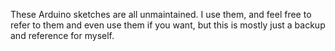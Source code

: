 These Arduino sketches are all unmaintained. I use them, and feel free to refer to them and even use
them if you want, but this is mostly just a backup and reference for myself.

